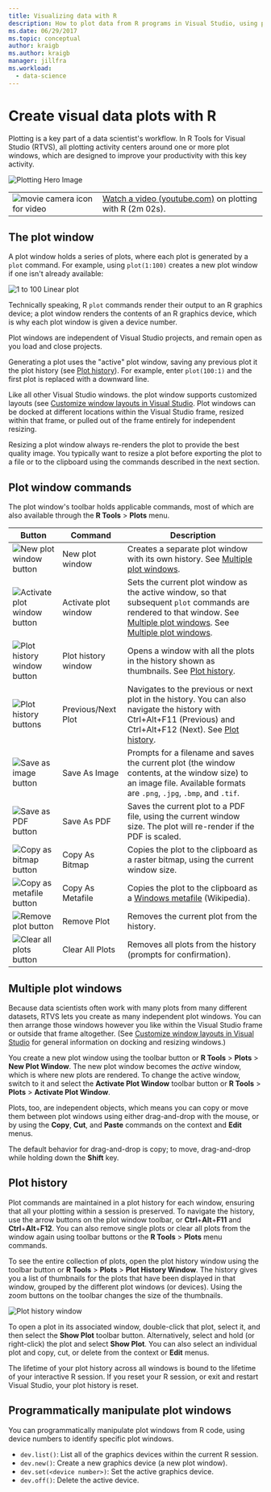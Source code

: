 ```yaml
---
title: Visualizing data with R
description: How to plot data from R programs in Visual Studio, using plot windows.
ms.date: 06/29/2017
ms.topic: conceptual
author: kraigb
ms.author: kraigb
manager: jillfra
ms.workload:
  - data-science
---
```


# Create visual data plots with R

Plotting is a key part of a data scientist's workflow. In R Tools for Visual Studio (RTVS), all plotting activity centers around one or more plot windows, which are designed to improve your productivity with this key activity.

![Plotting Hero Image](media/plotting-hero-image.png)

|   |   |
|---|---|
| ![movie camera icon for video](../install/media/video-icon.png "Watch a video") | [Watch a video (youtube.com)](https://www.youtube.com/watch?v=ZTbKmz5RSgY) on plotting with R (2m 02s). |

## The plot window

A plot window holds a series of plots, where each plot is generated by a `plot` command. For example, using `plot(1:100)` creates a new plot window if one isn't already available:

![1 to 100 Linear plot](media/plotting-1-to-100.png)

Technically speaking, R `plot` commands render their output to an R graphics device; a plot window renders the contents of an R graphics device, which is why each plot window is given a device number.

Plot windows are independent of Visual Studio projects, and remain open as you load and close projects.

Generating a plot uses the "active" plot window, saving any previous plot it the plot history (see [Plot history](#plot-history)). For example, enter `plot(100:1)` and the first plot is replaced with a downward line.

Like all other Visual Studio windows. the plot window supports customized layouts (see [Customize window layouts in Visual Studio](../ide/customizing-window-layouts-in-visual-studio.md). Plot windows can be docked at different locations within the Visual Studio frame, resized within that frame, or pulled out of the frame entirely for independent resizing.

Resizing a plot window always re-renders the plot to provide the best quality image. You typically want to resize a plot before exporting the plot to a file or to the clipboard using the commands described in the next section.

## Plot window commands

The plot window's toolbar holds applicable commands, most of which are also available through the **R Tools** > **Plots** menu.

| Button | Command | Description |
| --- | --- | --- |
| ![New plot window button](media/plotting-toolbar-01-new-plot-window.png) | New plot window | Creates a separate plot window with its own history. See [Multiple plot windows](#multiple-plot-windows). |
| ![Activate plot window button](media/plotting-toolbar-02-activate-plot-window.png) | Activate plot window | Sets the current plot window as the active window, so that subsequent `plot` commands are rendered to that window. See [Multiple plot windows](#multiple-plot-windows). See [Multiple plot windows](#multiple-plot-windows). |
| ![Plot history window button](media/plotting-toolbar-03-plot-history.png) | Plot history window | Opens a window with all the plots in the history shown as thumbnails. See [Plot history](#plot-history). |
| ![Plot history buttons](media/plotting-toolbar-04-plot-history-arrows.png) | Previous/Next Plot |  Navigates to the previous or next plot in the history. You can also navigate the history with Ctrl+Alt+F11 (Previous) and Ctrl+Alt+F12 (Next). See [Plot history](#plot-history). |
| ![Save as image button](media/plotting-toolbar-05-save-as-image.png)| Save As Image | Prompts for a filename and saves the current plot (the window contents, at the window size) to an image file. Available formats are `.png`, `.jpg`, `.bmp`, and `.tif`. |
| ![Save as PDF button](media/plotting-toolbar-06-save-as-pdf.png)| Save As PDF | Saves the current plot to a PDF file, using the current window size. The plot will re-render if the PDF is scaled. |
| ![Copy as bitmap button](media/plotting-toolbar-07-copy-as-bitmap.png)| Copy As Bitmap | Copies the plot to the clipboard as a raster bitmap, using the current window size. |
| ![Copy as metafile button](media/plotting-toolbar-08-copy-as-metafile.png)| Copy As Metafile | Copies the plot to the clipboard as a [Windows metafile](https://en.wikipedia.org/wiki/Windows_Metafile) (Wikipedia). |
| ![Remove plot button](media/plotting-toolbar-09-remove-plot.png)| Remove Plot | Removes the current plot from the history. |
| ![Clear all plots button](media/plotting-toolbar-10-clear-all-plots.png) | Clear All Plots | Removes all plots from the history (prompts for confirmation). |

## Multiple plot windows

Because data scientists often work with many plots from many different datasets, RTVS lets you create as many independent plot windows. You can then arrange those windows however you like within the Visual Studio frame or outside that frame altogether. (See [Customize window layouts in Visual Studio](../ide/customizing-window-layouts-in-visual-studio.md) for general information on docking and resizing windows.)

You create a new plot window using the toolbar button or **R Tools** > **Plots** > **New Plot Window**. The new plot window becomes the *active* window, which is where new plots are rendered. To change the active window, switch to it and select the **Activate Plot Window** toolbar button or **R Tools** > **Plots** > **Activate Plot Window**.

Plots, too, are independent objects, which means you can copy or move them between plot windows using either drag-and-drop with the mouse, or by using the **Copy**, **Cut**, and **Paste** commands on the context and **Edit** menus.

The default behavior for drag-and-drop is copy; to move, drag-and-drop while holding down the **Shift** key.

## Plot history

Plot commands are maintained in a plot history for each window, ensuring that all your plotting within a session is preserved. To navigate the history, use the arrow buttons on the plot window toolbar, or **Ctrl**+**Alt**+**F11** and **Ctrl**+**Alt**+**F12**. You can also remove single plots or clear all plots from the window again using toolbar buttons or the **R Tools** > **Plots** menu commands.

To see the entire collection of plots, open the plot history window using the toolbar button or **R Tools** > **Plots** > **Plot History Window**.
The history gives you a list of thumbnails for the plots that have been displayed in that window, grouped by the different plot windows (or devices). Using the zoom buttons on the toolbar changes the size of the thumbnails.

![Plot history window](media/plotting-plot-history-window.png)

To open a plot in its associated window, double-click that plot, select it, and then select the **Show Plot** toolbar button. Alternatively, select and hold (or right-click) the plot and select **Show Plot**. You can also select an individual plot and copy, cut, or delete from the context or **Edit** menus.

The lifetime of your plot history across all windows is bound to the lifetime of your interactive R session. If you reset your R session, or exit and restart Visual Studio, your plot history is reset.

## Programmatically manipulate plot windows

You can programmatically manipulate plot windows from R code, using device numbers to identify specific plot windows.

- `dev.list()`: List all of the graphics devices within the current R session.
- `dev.new()`: Create a new graphics device (a new plot window).
- `dev.set(<device number>)`: Set the active graphics device.
- `dev.off()`: Delete the active device.
